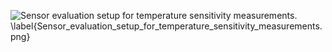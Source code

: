 ![Sensor evaluation setup for temperature sensitivity measurements. \label{Sensor_evaluation_setup_for_temperature_sensitivity_measurements.png}](./generated_images/border_Sensor_evaluation_setup_for_temperature_sensitivity_measurements.png)

